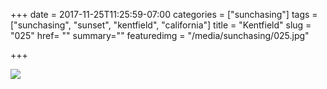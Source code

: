 +++
date = 2017-11-25T11:25:59-07:00
categories = ["sunchasing"]
tags = ["sunchasing", "sunset", "kentfield", "california"]
title = "Kentfield"
slug = "025"
href= ""
summary=""
featuredimg = "/media/sunchasing/025.jpg"

+++

<img src="/media/sunchasing/025.jpg" />